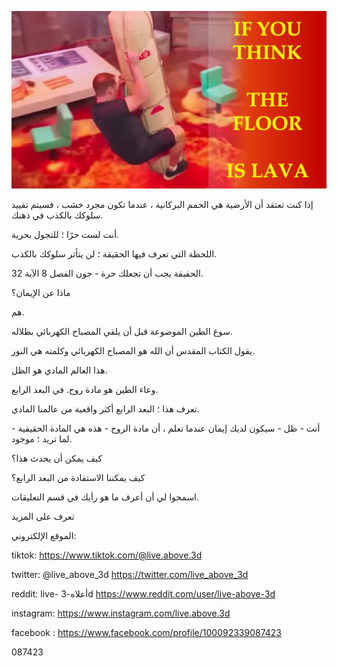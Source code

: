 ![Video cover image](../cover.jpg "cover photo")

إذا كنت تعتقد أن الأرضية هي الحمم البركانية ، عندما تكون مجرد خشب ، فسيتم تقييد سلوكك بالكذب في ذهنك.

أنت لست حرًا ؛ للتجول بحرية.

اللحظة التي تعرف فيها الحقيقة ؛ لن يتأثر سلوكك بالكذب.

الحقيقة يجب أن تجعلك حرة - جون الفصل 8 الآية 32.

ماذا عن الإيمان؟

هم.

سوع الطين الموضوعة قبل أن يلقي المصباح الكهربائي بظلاله.

يقول الكتاب المقدس أن الله هو المصباح الكهربائي وكلمته هي النور.

هذا العالم المادي هو الظل.

وعاء الطين هو مادة روح. في البعد الرابع.

تعرف هذا ؛ البعد الرابع أكثر واقعية من عالمنا المادي.

أنت - ظل - سيكون لديك إيمان عندما تعلم ، أن مادة الروح - هذه هي المادة الحقيقية - لما تريد ؛ موجود.

كيف يمكن أن يحدث هذا؟

كيف يمكننا الاستفادة من البعد الرابع؟

اسمحوا لي أن أعرف ما هو رأيك في قسم التعليقات.

تعرف على المزيد

الموقع الإلكتروني:

tiktok: https://www.tiktok.com/@live.above.3d

twitter: @live_above_3d https://twitter.com/live_above_3d

reddit: live- أعلاه-3d https://www.reddit.com/user/live-above-3d

instagram: https://www.instagram.com/live.above.3d

facebook : https://www.facebook.com/profile/100092339087423

087423